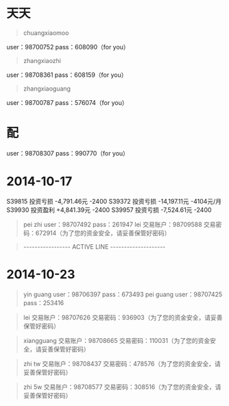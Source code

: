 # 天天

> chuangxiaomoo

user：98700752 
pass：608090（for you） 

> zhangxiaozhi

user：98708361 
pass：608159（for you） 

> zhangxiaoguang

user：98700787 
pass：576074（for you） 

# 配

user：98708307 
pass：990770（for you）

# 2014-10-17

S39815 投资亏损 -4,791.46元     -2400
S39372 投资亏损 -14,197.11元    -4104元/月
S39930 投资盈利 +4,841.39元     -2400
S39957 投资亏损 -7,524.61元     -2400

> pei zhi user：98707492 pass：261947
> lei 交易账户：98709588 交易密码：672914（为了您的资金安全，请妥善保管好密码）

> ----------------- ACTIVE LINE --------------------

# 2014-10-23

> yin guang user：98706397 pass：673493
> pei guang user：98707425 pass：253416

> lei 
交易账户：98707626 
交易密码：936903（为了您的资金安全，请妥善保管好密码）

> xiangguang
交易账户：98708665 
交易密码：110031（为了您的资金安全，请妥善保管好密码） 

> zhi tw
交易账户：98708437 
交易密码：478576（为了您的资金安全，请妥善保管好密码） 

> zhi 5w
交易账户：98708577 
交易密码：308516（为了您的资金安全，请妥善保管好密码） 
